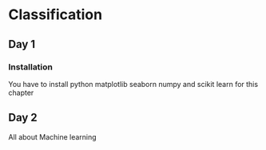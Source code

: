 # Classification
## Day 1  
### Installation 
You have to install python matplotlib seaborn numpy and scikit learn for this chapter
## Day 2  
All about Machine learning